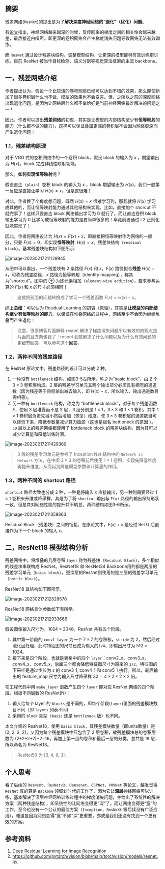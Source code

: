 ## 摘要

残差网络(`ResNet`)的提出是为了**解决深度神经网络的“退化”（优化）问题**。

有[论文](https://link.zhihu.com/?target=https%3A//arxiv.org/abs/1702.08591)指出，神经网络越来越深的时候，反传回来的梯度之间的相关性会越来越差，最后接近白噪声。即更深的卷积网络会产生梯度消失问题导致网络无法有效训练。

而 `ResNet` 通过设计残差块结构，调整模型结构，让更深的模型能够有效训练更训练。目前 ResNet 被当作目标检测、语义分割等视觉算法框架的主流 backbone。

## 一，残差网络介绍

作者提出认为，假设一个比较浅的卷积网络已经可以达到不错的效果，那么即使新加了很多卷积层什么也不做，模型的效果也不会变差。但，之所以之前的深度网络出现退化问题，是因为让网络层什么都不做恰好是当前神经网络最难解决的问题之一！

因此，作者可以提出**残差网络**的初衷，其实是让模型的内部结构至少有**恒等映射**的能力（什么都不做的能力），这样可以保证叠加更深的卷积层不会因为网络更深而产生退化问题！

### 1.1，残差结构原理

对于 VGG 式的卷积网络中的一个卷积 block，假设 block 的输入为 $x$ ，期望输出为 $H(x)$，block 完成非线性映射功能。

那么，**如何实现恒等映射**呢？

假设直连（`plain`）卷积 block 的输入为 $x$ ，block 期望输出为 $H(x)$，我们一般第一反应是直接让学习 $H(x) = x$，但是这很难！

对此，作者换了个角度想问题，既然 $H(x) = x$ 很难学习到，那我就将 $H(x)$ 学习成其他的，而让恒等映射能力通过其他结构来实现，比如，直接加个 shorcut 不就完事了！这样只要直连 block 网络输出学习为 0 就行了。而让直连卷积 block 输出学习为 0 比学习成恒等映射的能力是要简单很多的！毕竟前者通过 L2 正则化就能实现了！

因此，作者将网络设计为 $H(x) = F(x) + x$，即直接把恒等映射作为网络的一部分，只要 $F(x) = 0$，即实现**恒等映射**: $H(x) = x$。残差块结构（`resdiual block`）。基本残差块结构如下图所示: 

![image-20230217211129945](../../data/images/resnet/image-20230217211129945.png)

从图中可以看出，一个残差块有 $2$ 条路径 $F(x)$ 和 $x$，$F(x)$ 路径拟合**残差** $H(x)-x$，可称为残差路径，$x$ 路径为恒等映射（identity mapping），称其为”shortcut”。图中的 $⊕$ 为逐元素相加（`element-wise addition`），要求参与运算的 $F(x)$ 和 $x$ 的尺寸必须相同！
> 这就把前面的问题转换成了学习一个残差函数 $F(x) = H(x) - x$。

综上**总结**：可以认为 Residual Learning 的初衷（原理），其实是**让模型的内部结构至少有恒等映射的能力**。以保证在堆叠网络的过程中，网络至少不会因为继续堆叠而产生退化！
> 注意，很多博客片面解释 resnet 解决了梯度消失问题所以有效的的观点是片面的且方向也错了！resnet 到底解决了什么问题以及为什么有效问题的更细节回答，可以参考这个[回答](https://www.zhihu.com/question/64494691/answer/786270699?utm_campaign=shareopn&utm_content=group3_Answer&utm_medium=social&utm_oi=815221330185170944&utm_psn=1615385485534294017&utm_source=wechat_session)。

### 1.2，两种不同的残差路径

在 ResNet 原论文中，残差路径的设计可以分成 $2$ 种，

1. 一种没有 `bottleneck` 结构，如图3-5左所示，称之为“basic block”，由 2 个 $3\times 3$ 卷积层构成。2 层的残差学习单元其两个输出部分必须具有相同的通道数（因为残差等于目标输出减去输入，即 $H(x) - x$，所以输入、输出通道数目需相等)。
2. 另一种有 `bottleneck` 结构，称之为 “bottleneck block”，对于每个残差函数 $F$，使用 $3$ 层堆叠而不是 2 层，3 层分别是 $1\times 1$，$3\times 3$ 和 $1\times 1$ 卷积。其中 $1\times 1$ 卷积层负责先减小然后增加（恢复）维度，使 $3\times 3$ 卷积层的通道数目可以降低下来，降低参数量减少算力瓶颈（这也是起名 bottleneck 的原因 ）。`50` 层以上的残差网络都使用了 bottleneck block 的残差块结构，因为其可以减少计算量和降低训练时间。

![image-20230217211429369](../../data/images/resnet/image-20230217211429369.png)

> 3 层的残差学习单元是参考了 Inception Net 结构中的 `Network in Network` 方法，在中间 $3\times 3$ 的卷积前后使用 $1\times 1$ 卷积，实现先降低维度再提升维度，从而起到降低模型参数和计算量的作用。

###  1.3，两种不同的 shortcut 路径

`shortcut` 路径大致也分成 $2$ 种，一种是将输入 $x$ 直接输出，另一种则需要经过 $1\times 1$ 卷积来升维或降采样，其是为了将 `shortcut` 输出与 `F(x)` 路径的输出保持形状一致，但是其对网络性能的提升并不明显，两种结构如图3-6所示。

![image-20230217211358863](../../data/images/resnet/image-20230217211358863.png)

Residual Block（残差块）之间的衔接，在原论文中，$F(x)+x$ 是经过 ReLU 后直接作为下一个 block 的输入 $x$。

## 二，ResNet18 模型结构分析

残差网络中，将堆叠的几层卷积 `layer` 称为残差块（`Residual Block`），多个相似的残差块串联构成 ResNet。ResNet18 和 ResNet34 Backbone用的都是两层的残差学习单元（`basic block`），更深层的ResNet则使用的是三层的残差学习单元（`bottle block`）。

ResNet18 其结构如下图所示。

![image-20230217212628578](../../data/images/resnet/image-20230217212628578.png)

ResNet18 网络具体参数如下表所示。

![image-20230217212933666](../../data/images/resnet/image-20230217212933666.png)

假设图像输入尺寸为，$1024\times 2048$，ResNet 共有五个阶段。

1. 其中第一阶段的 `conv1 layer` 为一个 $7\times 7$ 的卷积核，`stride` 为 2，然后经过池化层处理，此时特征图的尺寸已成为输入的`1/4`，即输出尺寸为 $512\times 1024$。
2. 接下来是四个阶段，也就是表格中的四个 `layer`：conv2_x、conv3_x、conv4_x、conv5_x，后面三个都会降低特征图尺寸为原来的 `1/2`，特征图的下采样是通过步长为 `2` 的 conv3_1, conv4_1 和 conv5_1 执行。所以，最后输出的 feature_map 尺寸为输入尺寸降采样 $32 = 4\times 2\times 2\times 2$ 倍。

在工程代码中用 `make_layer` 函数产生四个 `layer` 即对应 ResNet 网络的四个阶段。根据不同层数的 ResNet(N)：

1. 输入给每个 layer 的 `blocks` 是不同的，即每个阶段(`layer`)里面的残差模块数目不同（即 `layers` 列表不同)
2. 采用的 `block` 类型（`basic` 还是 `bottleneck` 版）也不同。

本文介绍的 ResNet18，使用 `basic block`，其残差模块数量（即units数量）是 [2, 2, 2, 2]，又因为每个残差模块中只包含了 2 层卷积，故残差模块总的卷积层数为 (2+2+2+2)*2=16，再加上第一层的卷积和最后一层的分类，总共是 18 层，所以命名为 ResNet18。

> ResNet50 为 [3, 4, 6, 3]。

## 个人思考

看了后续的 `ResNeXt`、`ResNetv2`、`Densenet`、`CSPNet`、`VOVNet` 等论文，越发觉得 `ResNet` 真的算是 `Backone` 领域划时代的工作了，因为它让**深层**神经网络可以训练，基本解决了深层神经网络训练过程中的梯度消失问题，并给出了系统性的解决方案（两种残差结构），即系统性的让网络变得更“深”了。而让网络变得更“宽”的工作，至今也没有一个公认的最佳方案（`Inception`、`ResNeXt` 等后续没有广泛应用），难道是因为网络变得“宽”不如“深”更重要，亦或是我们还没有找到一个更有效的方案。

## 参考资料

1. [Deep Residual Learning for Image Recognition](https://arxiv.org/abs/1512.03385)
2. https://github.com/pytorch/vision/blob/main/torchvision/models/resnet.py